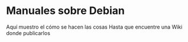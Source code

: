 # Manuales sobre Debian
Aquí muestro el cómo se hacen las cosas
Hasta que encuentre una Wiki donde publicarlos
